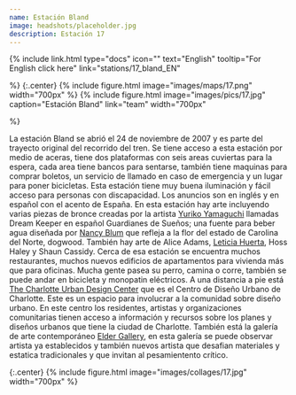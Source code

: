 ```yaml
---
name: Estación Bland
image: headshots/placeholder.jpg
description: Estación 17
---
```


{%
  include link.html
  type="docs"
  icon=""
  text="English"
  tooltip="For English click here"
  link="stations/17_bland_EN"

%}
{:.center}
{%
  include figure.html
  image="images/maps/17.png"
  width="700px"
%}
{%
  include figure.html
  image="images/pics/17.jpg"
  caption="Estación Bland"
  link="team"
  width="700px"

%}


La estación Bland se abrió el 24 de noviembre de 2007 y es parte del trayecto original del recorrido del tren. Se tiene acceso a esta estación por medio de aceras, tiene dos plataformas con seis areas cuviertas para la espera, cada area tiene bancos para sentarse, también tiene maquinas para comprar boletos, un servicio de llamado en caso de emergencia y un lugar para poner bicicletas. Esta estación tiene muy buena iluminación y fácil acceso para personas con discapacidad. Los anuncios son en inglés y en español con el acento de España.
En esta estación hay arte incluyendo varias piezas de bronce creadas por la artista [Yuriko Yamaguchi](https://yurikoyamaguchi.com/public-art/) llamadas Dream Keeper en español Guardianes de Sueños; una fuente para beber agua diseñada por [Nancy Blum](http://nancyblum.com/) que refleja a la flor del estado de Carolina del Norte, dogwood. También hay arte de Alice Adams, [Leticia Huerta](http://www.leticiahuerta.com/), Hoss Haley  y Shaun Cassidy.
Cerca de esa estación se encuentra muchos restaurantes, muchos nuevos edificios de apartamentos para vivienda más que para oficinas. Mucha gente pasea su perro, camina o corre, también se puede andar en bicicleta y monopatin eléctricos. 
A una distancia a pie está [The Charlotte Urban Design Center](https://www.charlottenc.gov/Growth-and-Development/Planning-and-Development/Planning/Urban-Design) que es el Centro de Diseño Urbano de Charlotte. Este es un espacio para involucrar a la comunidad sobre diseño urbano. En este centro los residentes, artistas y organizaciones comunitarias tienen acceso a información y recursos sobre los planes y diseños urbanos que tiene la ciudad de Charlotte. También está la galería de arte contemporáneo [Elder Gallery](https://eldergalleryclt.com/), en esta galería se puede observar artista ya establecidos y también nuevos artista que desafian materiales y estatica tradicionales y que invitan al pesamientento crítico.

{:.center}
{%
include figure.html
image="images/collages/17.jpg"
width="700px"
%}